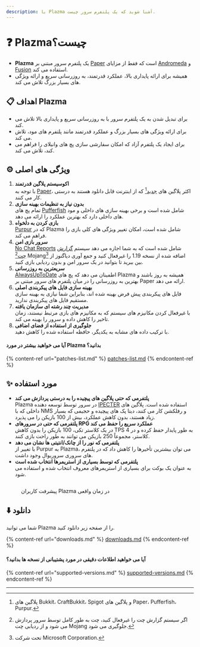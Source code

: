 ```yaml
---
description: با Plazma آشنا شوید که یک پلتفرم سرور چیست.
---
```


# ❓ Plazmaچیست؟

- **Plazma** یک پلتفرم سرور مبتنی بر [Paper](https://github.com/PaperMC/Paper) است که فقط از مزایای [Andromeda](https://github.com/EarendelArchived/Andromeda) و [Fusion](https://github.com/RuinedTechnologyUnify/Fusion) استفاده می کند.
- همیشه برای ارائه پایداری بالا، عملکرد قدرتمند، به روزرسانی سریع و ارائه ویژگی های بسیار بزرگ تلاش می کند.

## 📋 اهداف Plazma <a href="#id-1" id="id-1"></a>

- برای تبدیل شدن به یک پلتفرم سرور با به روزرسانی سریع و پایداری بالا تلاش می کند.
- برای ارائه ویژگی های بسیار بزرگ و عملکرد قدرتمند مانند پلتفرم های مود، تلاش می کند.
- برای ایجاد یک پلتفرم آزاد که امکان سفارشی سازی پچ های وانیلای را فراهم می کند، تلاش می کند.

## ⚙️ ویژگی های اصلی <a href="#id-2" id="id-2"></a>

1. **اکوسیستم پلاگین قدرتمند**\
   با توجه به [Paper](https://github.com/PaperMC/Paper)، اکثر پلاگین های [جدید](#user-content-fn-1)[^1] که از اینترنت قابل دانلود هستند به درستی کار می کنند.
2. **بدون نیاز به تنظیمات بهینه سازی**\
   تمام پچ های [Pufferfish](https://github.com/pufferfish-gg/Pufferfish) شامل شده است و برخی بهینه سازی های داخلی و مود های داخلی دارد که بهترین عملکرد را ارائه می دهد.
3. **بازی کردن به دلخواه**\
   [Purpur](https://github.com/PurpurMC/Purpur) که در Plazma شامل شده است، امکان تغییر ویژگی های کلی بازی را فراهم می کند.
4. **سرور بازی امن**\
   [No Chat Reports](https://github.com/Aizistral-Studios/No-Chat-Reports) شامل شده است که به شما اجازه می دهد سیستم [گزارش چت](#user-content-fn-3)[^3] Mojang[^2] اضافه شده از نسخه 1.19 را غیرفعال کنید و جمع آوری دیاگنوز از بین ببرید تا بتوانید در یک سرور امن و بدون ردیابی بازی کنید.
5. **سریعترین به روزرسانی**\
   [AlwaysUpToDate](https://github.com/PlazmaMC/AlwaysUpToDate) اطمینان می دهد که پچ های Plazma همیشه به روز باشند و بهترین به روزرسانی را در میان پلتفرم های سرور مبتنی بر Paper ارائه می دهد.
6. **بهینه سازی فایل های پیکربندی اصلی**\
   فایل های پیکربندی پیش فرض بهینه شده اند، بنابراین شما نیازی به بهینه سازی مستقیم فایل های پیکربندی ندارید.
7. **مدیریت چند رشته ای سازمان یافته**\
   با غیرفعال کردن مکانیزم های سیستم که به مکانیزم های بازی مرتبط نیستند، زمان تاخیر را کاهش داده و سرور را بهینه می کند.
8. **جلوگیری از استفاده از فضای اضافی**\
   با ترکیب داده های مشابه به یکدیگر، حافظه استفاده شده را کاهش دهید.

#### آیا می خواهید بیشتر در مورد Plazma بدانید؟ <a href="#etc-1" id="etc-1"></a>

{% content-ref url="patches-list.md" %}
[patches-list.md](patches-list.md)
{% endcontent-ref %}

## ✨ مورد استفاده <a href="#id-3" id="id-3"></a>

- **پلتفرمی که حتی پلاگین های پیچیده را به درستی پردازش می کند**\
  Plazma در سرور توسط توسعه دهنده [IPECTER](https://github.com/IPECTER) استفاده شده است. پلاگین های داخلی که با NMS و رفلکشن کار می کنند، دیتا پک های پیچیده و حجیمی که بسیار زیاد هستند، بدون کاهش عملکرد، بیش از 100 بازیکن را می پذیرد.
- **پلتفرمی که حتی در سرورهای RPG عملکرد سریع را حفظ می کند**\
  در یک کلاستر تکی، 100 بازیکن را بدون کاهش TPS به طور پایدار حفظ کرده و در 4 کلاستر، مجموعاً 250 بازیکن می توانند به طور راحت بازی کنند.
- **پلتفرمی که نور را از چانک/انتیتی ها نشان می دهد**\
  با تغییر از Purpur به Plazma، می توان بیشترین تأخیرها را کاهش داد که در پلتفرم های سروری سروریوال وجود داشت.
- **پلتفرمی که توسط بسیاری از استریمرها انتخاب شده است**\
  به عنوان یک بوکت برای بسیاری از استریمرهای معروف انتخاب شده و استفاده می شود.

<figure>
   <img src="https://badge.plazmamc.org/internal/bstats" alt="">
   
   <figcaption><p>پیشرفت کاربران Plazma در زمان واقعی</p></figcaption>
</figure>

## ⬇️ دانلود

شما می توانید Plazma را از صفحه زیر دانلود کنید.

{% content-ref url="downloads.md" %}
[downloads.md](downloads.md)
{% endcontent-ref %}

#### آیا می خواهید اطلاعات دقیقی در مورد پشتیبانی از نسخه ها بدانید؟

{% content-ref url="supported-versions.md" %}
[supported-versions.md](supported-versions.md)
{% endcontent-ref %}

***

[^1]: پلاگین های Bukkit، CraftBukkit، Spigot و پلاگین های Paper، Pufferfish، Purpur.

[^2]: تحت شرکت Microsoft Corporation.

[^3]: اگر سیستم گزارش چت را غیرفعال کنید، چت به طور کامل توسط سرور پردازش می شود و از ردیابی چت Mojang جلوگیری می شود.

[^4]: زمانی که مکانیزم های سیستم برای اجرا فعال می شوند، بازی به مدت کوتاهی متوقف می شود.
